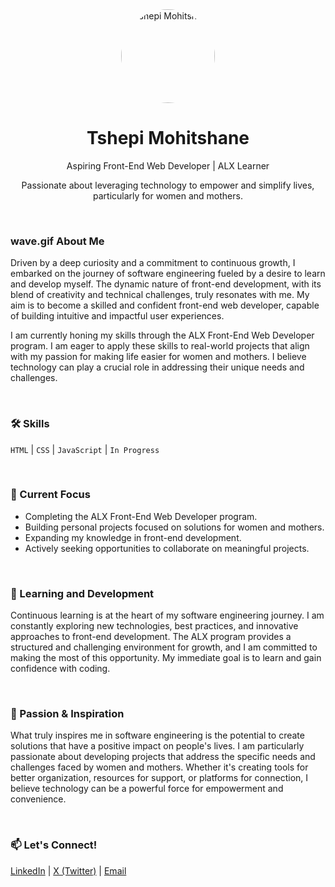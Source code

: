 
<div align="center">
  <img src="YOUR_PROFILE_PICTURE_URL" alt="Tshepi Mohitshane" width="150" style="border-radius: 50%;">
  <h1>Tshepi Mohitshane</h1>
  <p>Aspiring Front-End Web Developer | ALX Learner</p>
  <p>Passionate about leveraging technology to empower and simplify lives, particularly for women and mothers.</p>
</div>

<br>

###  wave.gif About Me

Driven by a deep curiosity and a commitment to continuous growth, I embarked on the journey of software engineering fueled by a desire to learn and develop myself. The dynamic nature of front-end development, with its blend of creativity and technical challenges, truly resonates with me. My aim is to become a skilled and confident front-end web developer, capable of building intuitive and impactful user experiences.

I am currently honing my skills through the ALX Front-End Web Developer program. I am eager to apply these skills to real-world projects that align with my passion for making life easier for women and mothers. I believe technology can play a crucial role in addressing their unique needs and challenges.

<br>

### 🛠️ Skills

`HTML` | `CSS` | `JavaScript` | `In Progress`

<br>

### 🔭 Current Focus

* Completing the ALX Front-End Web Developer program.
* Building personal projects focused on solutions for women and mothers.
* Expanding my knowledge in front-end development.
* Actively seeking opportunities to collaborate on meaningful projects.

<br>

### 🌱 Learning and Development

Continuous learning is at the heart of my software engineering journey. I am constantly exploring new technologies, best practices, and innovative approaches to front-end development. The ALX program provides a structured and challenging environment for growth, and I am committed to making the most of this opportunity. My immediate goal is to learn and gain confidence with coding.

<br>

### 💖 Passion & Inspiration

What truly inspires me in software engineering is the potential to create solutions that have a positive impact on people's lives. I am particularly passionate about developing projects that address the specific needs and challenges faced by women and mothers. Whether it's creating tools for better organization, resources for support, or platforms for connection, I believe technology can be a powerful force for empowerment and convenience.

<br>

### 📫 Let's Connect!

[LinkedIn](www.linkedin.com/in/tshepi-mohitshane) | [X (Twitter)](http://x.com/tshepysomo) | [Email](1tshepi.mohitshane@gmail.com)

<br>
